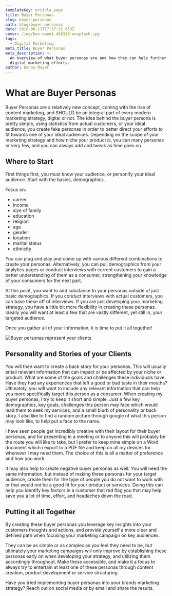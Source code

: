 ```yaml
---
templateKey: article-page
title: Buyer Personas
slug: buyer-personas
path: blog/buyer-personas
date: 2018-08-11T17:37:22.853Z
cover: /img/ben-sweet-456320-unsplash.jpg
tags:
  - Digital Marketing
meta_title: Buyer Personas
meta_description: >-
  An overview of what buyer personas are and how they can help further your
  digital marketing efforts.
author: Danny Mayer
---
```

# What are Buyer Personas

Buyer Personas are a relatively new concept, coming with the rise of content marketing, and SHOULD be an integral part of every modern marketing strategy, digital or not. The idea behind the buyer persona is pretty simple, using statistics from actual customers, or your ideal audience, you create fake personas in order to better direct your efforts to fit towards one of your ideal audiences. Depending on the scope of your marketing strategy and how niche your product is, you can many personas or very few, and you can always add and tweak as time goes on.

## Where to Start

First things first, you must know your audience, or personify your ideal audience. Start with the basics, demographics.

Focus on:

* career
* income
* size of family
* education
* religion
* age
* gender
* location
* marital status
* ethnicity

You can plug and play and come up with various different combinations to create your personas. Alternatively, you can pull demographics from your analytics pages or conduct interviews with current customers to gain a better understanding of them as a consumer, strengthening your knowledge of your consumers for the next part.

At this point, you want to add substance to your personas outside of just basic demographics. If you conduct interviews with actual customers, you can base these off of interviews. If you are just developing your marketing strategy, you have a little bit more flexibility in creating these personas. Ideally you will want at least a few that are vastly different, yet still in, your targeted audience.

Once you gather all of your information, it is time to put it all together!

![Buyer personas represent your clients](/img/ben-sweet-456320-unsplash.jpg)

## Personality and Stories of your Clients

You will then want to create a back story for your personas. This will usually entail relevant information that can impact or be affected by your niche or product. What are some of the goals and challenges these individuals have. Have they had any experiences that left a good or bad taste in their mouths? Ultimately, you will want to include any relevant information that can help you more specifically target this person as a consumer. When creating my buyer personas, I try to keep it short and simple. Just a few key demographics, key goals, challenges this person may face which would lead them to seek my services, and a small blurb of personality or back story. I also like to find a random picture through google of what this person may look like, to help put a face to the name.

I have seen people get incredibly creative with their layout for their buyer personas, and for presenting in a meeting or to anyone this will probably be the route you will like to take, but I prefer to keep mine simple on a Word document which i export to a PDF file and keep on all my devices for whenever I may need them. The choice of this is all a matter of preference and how you work.

It may also help to create negative buyer personas as well. You will need the same information, but instead of making these personas for your target audience, create them for the type of people you do not want to work with or that would not be a good fit for your product or services. Doing this can help you identify key factors in a customer that red flag you that may help save you a lot of time, effort, and headaches down the road.

## Putting it all Together

By creating these buyer personas you leverage key insights into your customers thoughts and actions, and provide yourself a more clear and defined path when focusing your marketing campaign on key audiences.

They can be as simple or as complex as you feel they need to be, but ultimately your marketing campaigns will only improve by establishing these personas early on when developing your strategy, and utilizing them accordingly throughout. Make these accessible, and make it a focus to always try to entertain at least one of these personas through content creation, product development or service structuring.

Have you tried implementing buyer personas into your brands marketing strategy? Reach out on social media or by email and share the results.
